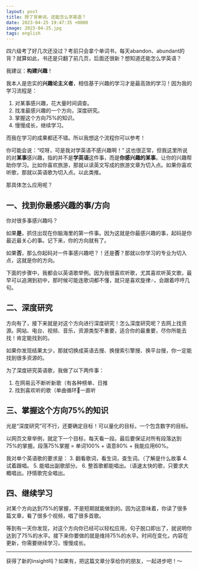 ```yaml
---
layout: post
title: 除了背单词，还能怎么学英语？
date: 2023-04-25 19:47:35 +0800
image: 2023-04-25.jpg
tags: english
---
```


四六级考了好几次还没过？考前只会拿个单词书，每天abandon、abundant的背？就算如此，书还是只翻了前几页，后面还很新？想知道还能怎么学英语？

我建议：**构建兴趣**！

我本人是忠实的**兴趣论主义者**，相信基于兴趣的学习才是最高效的学习！因为我的学习流程是：
1. 对某事感兴趣，花大量时间调查。
2. 找准最感兴趣的一个方向，深度研究。
3. 掌握这个方向75%的知识。
4. 慢慢成长，继续学习。

而我在学习的成果都还不错。所以我想这个流程你可以参考！

你可能会说：“哎呀，可是我对学英语不感兴趣啊！” 这也很正常，但我这里所说的对**某事**感兴趣，指的并不是**学英语**这件事，而是**你感兴趣的某事**。让你的兴趣帮助你学习。比如你喜欢旅游，那就以读英文写成的旅游文章为切入点。如果你喜欢听歌，那就以英语歌为切入点。以此类推。

那具体怎么应用呢？

## 一、找到你最感兴趣的事/方向

你对很多事感兴趣吗？

如果**是**，抓住出现在你脑海里的第一件事。因为这就是你最感兴趣的事，起码是你最近最关心的事。记下来，你的方向就有了。

如果**否**，那么你起码对一件事感兴趣吧？！还是**否**？那就以你学习的专业为切入点，这就是你的方向。

下面的步骤中，我都会以英语歌举例。因为我很喜欢听歌，尤其喜欢听英文歌，最早可以追溯到初中，那时候可能连歌词都不懂，就只是喜欢旋律🎶，会跟着哼哼几句。

## 二、深度研究

方向有了，接下来就是对这个方向进行深度研究！怎么深度研究呢？去网上找资源。网站、电台、视频、音乐，资源类型不重要，适合你的最重要，尽你所能去找！肯定能找到的。

如果你发现结果太少，那就切换成英语去搜、换搜索引擎搜、换平台搜，你一定能找到很多资源的。

为了深度研究英语歌，我做了以下两件事：
1. 在网易云不断听新歌（有各种榜单、日推
2. 找到喜欢听的歌（单曲循环🔂一直听

## 三、掌握这个方向75%的知识

光是“深度研究”可不行，还要确定目标！可以量化的目标，一个包含数字的目标。

以网页文章举例，就定下一个目标，每天看一段。最后要保证对所有段落达到75%的掌握。段落75%掌握 = 单词100% + 语意80% + 我能应用60%。

我对单个英语歌的要求是：
3. 翻看歌词，看生词，查生词。（了解是什么故事
4. 试着跟唱。
5. 能唱出副歌部分。
6. 整首歌都能唱出。（语速太快的歌，只要求大概唱出。抒情歌完全唱出。

## 四、继续学习

对某个方向达到75%的掌握，不是短期就能做到的。因为这意味着，你读了很多篇文章，看了很多个视频，唱了很多首歌。

等到有一天你发现，对这个方向你已经可以轻松应用，句子脱口即出了，就说明你达到了75%的水平。接下来你要做的就是维持75%的水平。时间在变化，内容在更新，你需要继续学习，慢慢成长。

---

获得了新的insight吗？如果有，把这篇文章分享给你的朋友，一起进步吧！～
